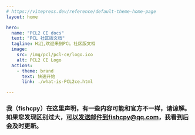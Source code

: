 ```yaml
---
# https://vitepress.dev/reference/default-theme-home-page
layout: home

hero:
  name: "PCL2 CE docs"
  text: "PCL 社区版文档"
  tagline: Hi👋,欢迎来到PCL 社区版文档
  image:
    src: /img/pcl/pcl-ce/logo.ico
    alt: PCL2 CE Logo
  actions:
    - theme: brand
      text: 快速开始
      link: ./what-is-PCL2ce.html

---
```


<Home />

### 我（fishcpy）在这里声明，有一些内容可能和官方不一样，请谅解。如果您发现区别过大，可以发送邮件到fishcpy@qq.com，我看到后会及时更新。